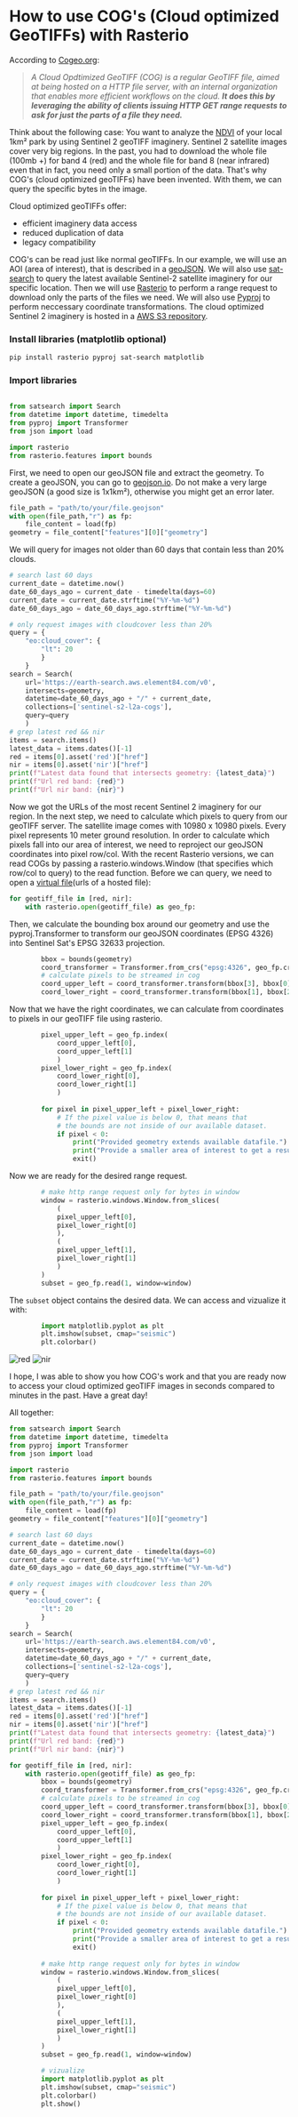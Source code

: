# How to use COG's (Cloud optimized GeoTIFFs) with Rasterio 

According to [Cogeo.org](https://www.cogeo.org/):

> *A Cloud Opdtimized GeoTIFF (COG) is a regular GeoTIFF file, aimed at being hosted on a HTTP file server, with an internal organization that enables more efficient workflows on the cloud. **It does this by leveraging the ability of clients issuing ​HTTP GET range requests to ask for just the parts of a file they need.***

Think about the following case: You want to analyze the [NDVI](https://de.wikipedia.org/wiki/Normalized_Difference_Vegetation_Index) of your local 1km² park by using Sentinel 2 geoTIFF imaginery. Sentinel 2 satellite images cover very big regions. In the past, you had to download the whole file (100mb +) for band 4 (red) and the whole file for band 8 (near infrared) even that in fact, you need only a small portion of the data. That's why COG's (cloud optimized geoTIFFs) have been invented. With them, we can query the specific bytes in the image.

Cloud optimized geoTIFFs offer:
- efficient imaginery data access
- reduced duplication of data
- legacy compatibility

COG's can be read just like normal geoTIFFs. In our example, we will use an AOI (area of interest), that is described in a [geoJSON](https://geojson.io/). We will also use [sat-search](https://github.com/sat-utils/sat-search) to query the latest available Sentinel-2 satellite imaginery for our specific location. Then we will use [Rasterio](https://rasterio.readthedocs.io/) to perform a range request to download only the parts of the files we need. We will also use [Pyproj](https://pyproj4.github.io/pyproj/stable/) to perform neccessary coordinate transformations. The cloud optimized Sentinel 2 imaginery is hosted in a [AWS S3 repository](https://registry.opendata.aws/sentinel-2-l2a-cogs/).

### Install libraries (matplotlib optional)
```bash
pip install rasterio pyproj sat-search matplotlib
```

### Import libraries

```python

from satsearch import Search
from datetime import datetime, timedelta
from pyproj import Transformer
from json import load

import rasterio
from rasterio.features import bounds
```

First, we need to open our geoJSON file and extract the geometry. To create a geoJSON, you can go to [geojson.io](https://geojson.io/). Do not make a very large geoJSON (a good size is 1x1km²), otherwise you might get an error later.

```python
file_path = "path/to/your/file.geojson"
with open(file_path,"r") as fp:
    file_content = load(fp)
geometry = file_content["features"][0]["geometry"]
```

We will query for images not older than 60 days that contain less than 20% clouds.

```python
# search last 60 days
current_date = datetime.now()
date_60_days_ago = current_date - timedelta(days=60)
current_date = current_date.strftime("%Y-%m-%d")
date_60_days_ago = date_60_days_ago.strftime("%Y-%m-%d")

# only request images with cloudcover less than 20%
query = {
    "eo:cloud_cover": {
        "lt": 20
        }
    }
search = Search(
    url='https://earth-search.aws.element84.com/v0',
    intersects=geometry,
    datetime=date_60_days_ago + "/" + current_date,
    collections=['sentinel-s2-l2a-cogs'],
    query=query
    )        
# grep latest red && nir
items = search.items()
latest_data = items.dates()[-1]
red = items[0].asset('red')["href"]
nir = items[0].asset('nir')["href"]
print(f"Latest data found that intersects geometry: {latest_data}")
print(f"Url red band: {red}")
print(f"Url nir band: {nir}")
```

Now we got the URLs of the most recent Sentinel 2 imaginery for our region. In the next step, we need to calculate which pixels to query from our geoTIFF server. The satellite image comes with 10980 x 10980 pixels. Every pixel represents 10 meter ground resolution. In order to calculate which pixels fall into our area of interest, we need to reproject our geoJSON coordinates into pixel row/col. With the recent Rasterio versions, we can read COGs by passing a rasterio.windows.Window (that specifies which row/col to query) to the read function. Before we can query, we need to open a [virtual file](https://rasterio.readthedocs.io/en/latest/topics/vsi.html)(urls of a hosted file):

```python
for geotiff_file in [red, nir]:
    with rasterio.open(geotiff_file) as geo_fp:
```
Then, we calculate the bounding box around our geometry and use the pyproj.Transformer to transform our geoJSON coordinates (EPSG 4326) into Sentinel Sat's EPSG 32633 projection.

```python
        bbox = bounds(geometry)
        coord_transformer = Transformer.from_crs("epsg:4326", geo_fp.crs) 
        # calculate pixels to be streamed in cog 
        coord_upper_left = coord_transformer.transform(bbox[3], bbox[0])
        coord_lower_right = coord_transformer.transform(bbox[1], bbox[2]) 
``` 

Now that we have the right coordinates, we can calculate from coordinates to pixels in our geoTIFF file using rasterio.

```python
        pixel_upper_left = geo_fp.index(
            coord_upper_left[0], 
            coord_upper_left[1]
            )
        pixel_lower_right = geo_fp.index(
            coord_lower_right[0], 
            coord_lower_right[1]
            )
        
        for pixel in pixel_upper_left + pixel_lower_right:
            # If the pixel value is below 0, that means that
            # the bounds are not inside of our available dataset.
            if pixel < 0:
                print("Provided geometry extends available datafile.")
                print("Provide a smaller area of interest to get a result.")
                exit()
```

Now we are ready for the desired range request. 

```python
        # make http range request only for bytes in window
        window = rasterio.windows.Window.from_slices(
            (
            pixel_upper_left[0], 
            pixel_lower_right[0]
            ), 
            (
            pixel_upper_left[1], 
            pixel_lower_right[1]
            )
        )
        subset = geo_fp.read(1, window=window)
```

The `subset` object contains the desired data. We can access and vizualize it with:

```python
        import matplotlib.pyplot as plt
        plt.imshow(subset, cmap="seismic")
        plt.colorbar()
```
![red](red.png)
![nir](nir.png)

I hope, I was able to show you how COG's work and that you are ready now to access your cloud optimized geoTIFF images in seconds compared to minutes in the past. Have a great day!

All together:

```python
from satsearch import Search
from datetime import datetime, timedelta
from pyproj import Transformer
from json import load

import rasterio
from rasterio.features import bounds

file_path = "path/to/your/file.geojson"
with open(file_path,"r") as fp:
    file_content = load(fp)
geometry = file_content["features"][0]["geometry"]

# search last 60 days
current_date = datetime.now()
date_60_days_ago = current_date - timedelta(days=60)
current_date = current_date.strftime("%Y-%m-%d")
date_60_days_ago = date_60_days_ago.strftime("%Y-%m-%d")

# only request images with cloudcover less than 20%
query = {
    "eo:cloud_cover": {
        "lt": 20
        }
    }
search = Search(
    url='https://earth-search.aws.element84.com/v0',
    intersects=geometry,
    datetime=date_60_days_ago + "/" + current_date,
    collections=['sentinel-s2-l2a-cogs'],
    query=query
    )        
# grep latest red && nir
items = search.items()
latest_data = items.dates()[-1]
red = items[0].asset('red')["href"]
nir = items[0].asset('nir')["href"]
print(f"Latest data found that intersects geometry: {latest_data}")
print(f"Url red band: {red}")
print(f"Url nir band: {nir}")

for geotiff_file in [red, nir]:
    with rasterio.open(geotiff_file) as geo_fp:
        bbox = bounds(geometry)
        coord_transformer = Transformer.from_crs("epsg:4326", geo_fp.crs) 
        # calculate pixels to be streamed in cog 
        coord_upper_left = coord_transformer.transform(bbox[3], bbox[0])
        coord_lower_right = coord_transformer.transform(bbox[1], bbox[2]) 
        pixel_upper_left = geo_fp.index(
            coord_upper_left[0], 
            coord_upper_left[1]
            )
        pixel_lower_right = geo_fp.index(
            coord_lower_right[0], 
            coord_lower_right[1]
            )
        
        for pixel in pixel_upper_left + pixel_lower_right:
            # If the pixel value is below 0, that means that
            # the bounds are not inside of our available dataset.
            if pixel < 0:
                print("Provided geometry extends available datafile.")
                print("Provide a smaller area of interest to get a result.")
                exit()
        
        # make http range request only for bytes in window
        window = rasterio.windows.Window.from_slices(
            (
            pixel_upper_left[0], 
            pixel_lower_right[0]
            ), 
            (
            pixel_upper_left[1], 
            pixel_lower_right[1]
            )
        )
        subset = geo_fp.read(1, window=window)

        # vizualize
        import matplotlib.pyplot as plt
        plt.imshow(subset, cmap="seismic")
        plt.colorbar()
        plt.show()
```
